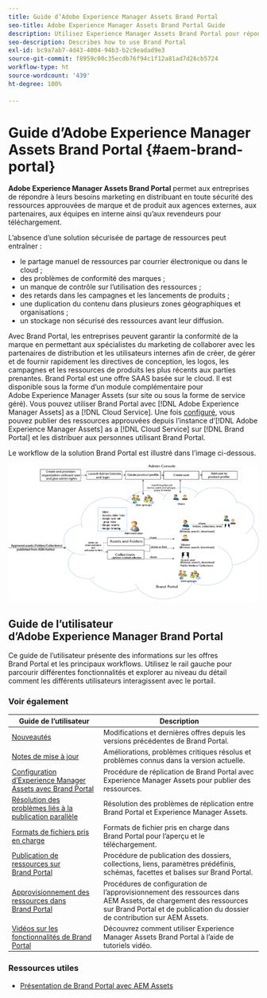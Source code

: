 ```yaml
---
title: Guide d’Adobe Experience Manager Assets Brand Portal
seo-title: Adobe Experience Manager Assets Brand Portal Guide
description: Utilisez Experience Manager Assets Brand Portal pour répondre aux besoins marketing en distribuant des ressources de marque et de produit approuvées à des agences externes, des partenaires, des équipes internes et des revendeurs pour téléchargement, et ce en toute sécurité.
seo-description: Describes how to use Brand Portal
exl-id: bc9a7ab7-4d43-4004-94b3-b2c9eadad9e3
source-git-commit: f8959c00c35ecdb76f94c1f12a81ad7d26cb5724
workflow-type: ht
source-wordcount: '439'
ht-degree: 100%

---
```


# Guide d’Adobe Experience Manager Assets Brand Portal {#aem-brand-portal}

**Adobe Experience Manager Assets Brand Portal** permet aux entreprises de répondre à leurs besoins marketing en distribuant en toute sécurité des ressources approuvées de marque et de produit aux agences externes, aux partenaires, aux équipes en interne ainsi qu’aux revendeurs pour téléchargement.

L’absence d’une solution sécurisée de partage de ressources peut entraîner :

* le partage manuel de ressources par courrier électronique ou dans le cloud ;
* des problèmes de conformité des marques ;
* un manque de contrôle sur l’utilisation des ressources ;
* des retards dans les campagnes et les lancements de produits ;
* une duplication du contenu dans plusieurs zones géographiques et organisations ;
* un stockage non sécurisé des ressources avant leur diffusion.

Avec Brand Portal, les entreprises peuvent garantir la conformité de la marque en permettant aux spécialistes du marketing de collaborer avec les partenaires de distribution et les utilisateurs internes afin de créer, de gérer et de fournir rapidement les directives de conception, les logos, les campagnes et les ressources de produits les plus récents aux parties prenantes.
Brand Portal est une offre SAAS basée sur le cloud. Il est disponible sous la forme d’un module complémentaire pour Adobe Experience Manager Assets (sur site ou sous la forme de service géré). Vous pouvez utiliser Brand Portal avec [!DNL Adobe Experience Manager Assets] as a [!DNL Cloud Service]. Une fois [configuré](https://experienceleague.adobe.com/docs/experience-manager-cloud-service/content/assets/brand-portal/configure-aem-assets-with-brand-portal.html?lang=fr), vous pouvez publier des ressources approuvées depuis l’instance d’[!DNL Adobe Experience Manager Assets] as a [!DNL Cloud Service] sur [!DNL Brand Portal] et les distribuer aux personnes utilisant Brand Portal.

Le workflow de la solution Brand Portal est illustré dans l’image ci-dessous.

![Workflow Brand Portal](assets/BPWorkflow1.png)

## Guide de l’utilisateur d’Adobe Experience Manager Brand Portal

Ce guide de l’utilisateur présente des informations sur les offres Brand Portal et les principaux workflows. Utilisez le rail gauche pour parcourir différentes fonctionnalités et explorer au niveau du détail comment les différents utilisateurs interagissent avec le portail.

### Voir également

| Guide de l’utilisateur | Description |
|--- |---|
| [Nouveautés](whats-new.md) | Modifications et dernières offres depuis les versions précédentes de Brand Portal. |
| [Notes de mise à jour](brand-portal-release-notes.md) | Améliorations, problèmes critiques résolus et problèmes connus dans la version actuelle. |
| [Configuration d’Experience Manager Assets avec Brand Portal](../using/configure-aem-assets-with-brand-portal.md) | Procédure de réplication de Brand Portal avec Experience Manager Assets pour publier des ressources. |
| [Résolution des problèmes liés à la publication parallèle](troubleshoot-parallel-publishing.md) | Résolution des problèmes de réplication entre Brand Portal et Experience Manager Assets. |
| [Formats de fichiers pris en charge](brand-portal-supported-formats.md) | Formats de fichier pris en charge dans Brand Portal pour l’aperçu et le téléchargement. |
| [Publication de ressources sur Brand Portal](brand-portal-sharing-folders.md) | Procédure de publication des dossiers, collections, liens, paramètres prédéfinis, schémas, facettes et balises sur Brand Portal. |
| [Approvisionnement des ressources dans Brand Portal](brand-portal-asset-sourcing.md) | Procédures de configuration de l’approvisionnement des ressources dans AEM Assets, de chargement des ressources sur Brand Portal et de publication du dossier de contribution sur AEM Assets. |
| [Vidéos sur les fonctionnalités de Brand Portal](https://experienceleague.adobe.com/?lang=fr&amp;tag=Brand+Portal#recommended/solutions/experience-manager) | Découvrez comment utiliser Experience Manager Assets Brand Portal à l’aide de tutoriels vidéo. |

### Ressources utiles

* [Présentation de Brand Portal avec AEM Assets](https://experienceleague.adobe.com/docs/experience-manager-brand-portal/using/home.html?lang=fr)
